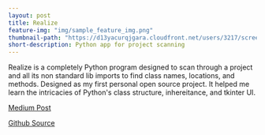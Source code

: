 ```yaml
---
layout: post
title: Realize
feature-img: "img/sample_feature_img.png"
thumbnail-path: "https://d13yacurqjgara.cloudfront.net/users/3217/screenshots/2030966/blocjams_1x.png"
short-description: Python app for project scanning
---
```

Realize is a completely Python program designed to scan through a project and all its non standard lib imports to find class names, locations, and methods. Designed as my first personal open source project. It helped me learn the intricacies of Python's class
structure, inhereitance, and tkinter UI.

[Medium Post](https://medium.com/@jrwalker314/realize-a-python-app-for-understanding-a-programs-code-structure-c648580d8358)

[Github Source](https://github.com/IronPenguin4179/Realize)